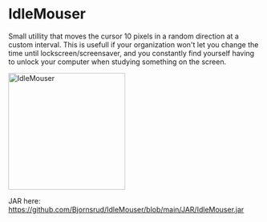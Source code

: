 # IdleMouser
Small utillity that moves the cursor 10 pixels in a random direction at a custom interval. This is usefull if your organization won't let you change the time until lockscreen/screensaver, and you constantly find yourself having to unlock your computer when studying something on the screen. 

<img width="233" alt="IdleMouser" src="https://github.com/user-attachments/assets/f5b9e29a-9ea3-4cd3-a710-a377e01e72cf" />

JAR here: https://github.com/Bjornsrud/IdleMouser/blob/main/JAR/IdleMouser.jar
